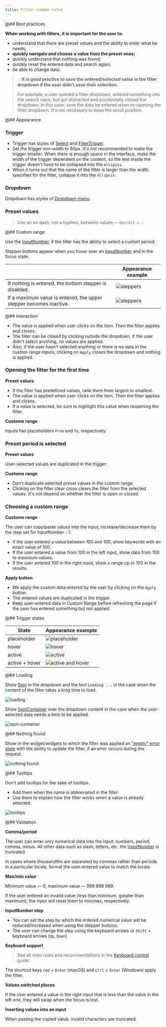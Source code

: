 ```yaml
---
title: Filter common rules
---
```


@## Best practices

**When working with filters, it is important for the user to:**

- understand that there are preset values and the ability to enter what he needs;
- **quickly navigate and choose a value from the preset ones;**
- quickly understand that nothing was found;
- quickly reset the entered data and search again;
- be able to change data.

> 💡 **It is good practice to save the entered/selected value in the filter dropdown if the user didn't save their selection.**
>
> For example, a user opened a filter dropdown, entered something into the search input, but got distracted and accidentally closed the dropdown. In this case, save the data he entered when re-opening the filter dropdown. It's not necessary to keep the scroll position.

@## Appearance

### Trigger

- Trigger has styles of [Select](/components/select/) and [FilterTrigger](/components/filter-trigger/).
- Set the trigger min-width to 80px. It's not recommended to make the trigger smaller. When there is enough space in the interface, make the width of the trigger dependent on the content, so the text inside the trigger doesn't have to be collapsed into the `ellipsis`.
- When it turns out that the name of the filter is larger than the width specified for the filter, collapse it into the `ellipsis`.

### Dropdown

Dropdown has styles of [Dropdown-menu](/components/dropdown-menu/).

### Preset values

> Use an en dash, not a hyphen, between values — `Opt/Alt` + `-`.

@## Custom range

Use the [InputNumber](/components/input-number/), if the filter has the ability to select a custom period.

Stepper buttons appear when you hover over an [InputNumber](/components/input-number/) and in the focus state.

|                                                                    | Appearance example                   |
| ------------------------------------------------------------------ | ------------------------------------ |
| If nothing is entered, the bottom stepper is disabled.             | ![steppers](static/steppers.png)     |
| If a maximum value is entered, the upper stepper becomes inactive. | ![steppers](static/steppers-max.png) |

@## Interaction

- The value is applied when user clicks on the item. Then the filter applies and closes.
- The filter can be closed by clicking outside the dropdown. If the user didn't select anything, no values are applied.
- Also, if the user hasn't selected anything or there is no data in the custom range inputs, clicking on `Apply` closes the dropdown and nothing is applied.

### Opening the filter for the first time

**Preset values**

- If the filter has predefined values, rank them from largest to smallest.
- The value is applied when user clicks on the item. Then the filter applies and closes.
- If a value is selected, be sure to highlight this value when reopening the filter.

**Custome range**

Inputs has placeholders `From` and `To`, respectively.

### Preset period is selected

**Preset values**

User-selected values are duplicated in the trigger.

**Custome range**

- Don't duplicate selected preset values in the custom range.
- Clicking on the filter clear cross clears the filter from the selected values. It's not depend on whether the filter is open or closed.

### Choosing a custom range

**Custome range**

The user can copy/paste values into the input, increase/decrease them by the step set for InputNumber - 1.

- If the user entered a value between 100 and 100, show keywords with an exact value of 100.
- If the user entered a value from 100 in the left input, show data from 100 to maximum values.
- If the user entered 100 in the right input, show a range up to 100 in the results.

**Apply button**

- We apply the custom data entered by the user by clicking on the `Apply` button.
- The entered values are duplicated in the trigger.
- Keep user-entered data in Custom Range before refreshing the page if the user has entered something but not applied.

@## Trigger states

| State          | Appearance example                           |
| -------------- | -------------------------------------------- |
| placeholder    | ![placeholder](static/placeholder.png)       |
| hover          | ![hover](static/hover.png)                   |
| active         | ![active](static/active.png)                 |
| active + hover | ![active and hover](static/active-hover.png) |

@## Loading

Show [Spin](/components/spin/) in the dropdown and the text `Loading ...` in the case when the content of the filter takes a long time to load.

![loading](static/loading.png)

Show [SpinContainer](/components/spin-container/) over the dropdown content in the case when the user-selected data needs a time to be applied.

![spin-container](static/spin-container-tags.png)

@## Nothing found

Show in the widget/widgets to which the filter was applied an ["empty" error state](/components/widget-empty/) with the ability to update the filter, if an error occurs during the request.

![nothing found](static/nothing-found.png)

@## Tooltips

Don't add tooltips for the sake of tooltips.

- Add them when the name is abbreviated in the filter.
- Use them to explain how the filter works when a value is already selected.

![tooltips](static/tooltips-cp.png)

@## Validation

**Comma/period**

The user can enter only numerical data into the input: numbers, period, comma, minus. All other data such as slash, letters, etc. the [InputNumber](/components/input-number/) is truncated.

In cases where thousandths are separated by commas rather than periods in a particular locale, format the user-entered value to match the locale.

**Max/min value**

Minimum value — 0, maximum value — 999 999 999.

If the user entered an invalid value (less than minimum, greater than maximum), the input will reset them to min/max, respectively.

**InputNumber step**

- You can set the step by which the entered numerical value will be reduced/increased when using the stepper buttons.
- The user can change the step using the keyboard arrows or `Shift` + keyboard arrows (`Up`, `Down`).

**Keyboard support**

> See all main rules and recommendations in the [Keyboard control](/core-principles/a11y/a11y-keyboard/) guide.

The shortcut keys `Cmd` + `Enter` (macOS) and `Ctrl` + `Enter` (Windows) apply the filter.

**Values switched places**

If the user entered a value in the right input that is less than the value in the left one, they will swap when the focus is lost.

**Inserting values into an input**

When pasting the copied value, invalid characters are truncated.
